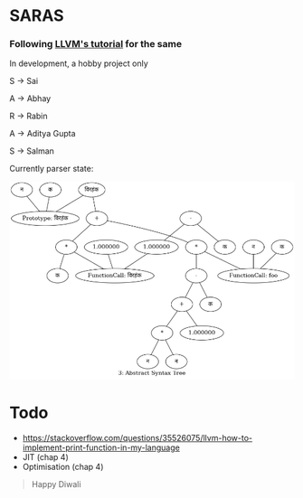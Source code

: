 # SARAS
### Following [LLVM's tutorial](https://www.llvm.org/docs/tutorial/MyFirstLanguageFrontend/) for the same

In development, a hobby project only

S -> Sai

A -> Abhay

R -> Rabin

A -> Aditya Gupta

S -> Salman

Currently parser state:

![Graph](graphs/graph.png)

# Todo

* https://stackoverflow.com/questions/35526075/llvm-how-to-implement-print-function-in-my-language
* JIT (chap 4)
* Optimisation (chap 4)

> Happy Diwali
